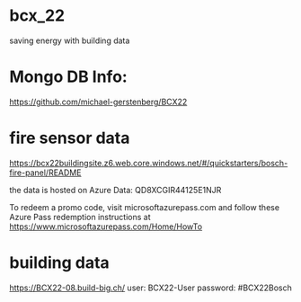 # bcx_22
saving energy with building data

# Mongo DB Info:
https://github.com/michael-gerstenberg/BCX22

# fire sensor data
https://bcx22buildingsite.z6.web.core.windows.net/#/quickstarters/bosch-fire-panel/README

the data is hosted on Azure Data:
QD8XCGIR44125E1NJR
 
To redeem a promo code, visit microsoftazurepass.com and follow these Azure Pass redemption instructions at https://www.microsoftazurepass.com/Home/HowTo
 
 
 # building data 
 
https://BCX22-08.build-big.ch/
user:
BCX22-User
password:
#BCX22Bosch

 
